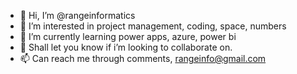 - 👋 Hi, I’m @rangeinformatics
- 👀 I’m interested in project management, coding, space, numbers
- 🌱 I’m currently learning power apps, azure, power bi
- 💞️ Shall let you know if i’m looking to collaborate on.
- 📫 Can reach me through comments, rangeinfo@gmail.com

<!---
rangeinformatics/rangeinformatics is a ✨ special ✨ repository because its `README.md` (this file) appears on your GitHub profile.
You can click the Preview link to take a look at your changes.
--->
